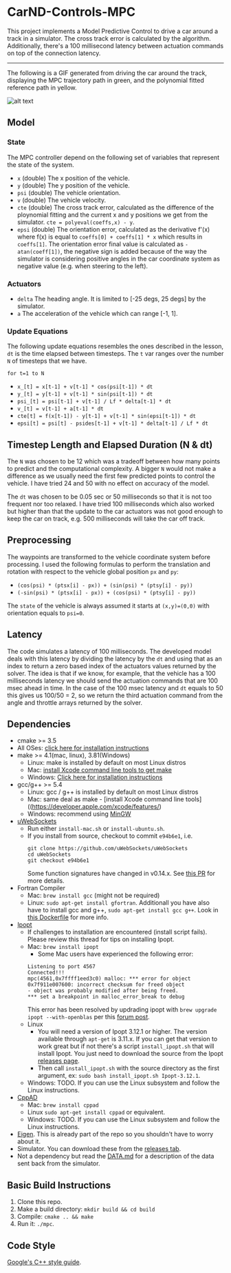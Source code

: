 # CarND-Controls-MPC

This project implements a Model Predictive Control to drive a car around a track in a simulator. 
The cross track error is calculated by the algorithm. 
Additionally, there's a 100 millisecond latency between actuation commands on top of the connection latency.

---
The following is a GIF generated from driving the car around the track, displaying the MPC trajectory path in green, and the polynomial fitted reference path in yellow.

[gifImage]: ./MPC.mp4.gif

![alt text][gifImage]

## Model
### State
The MPC controller depend on the following set of variables that represent the state of 
the system.
- `x` (double) The x position of the vehicle.
- `y` (double) The y position of the vehicle.
- `psi` (double) The vehicle orientation.
- `v` (double) The vehicle velocity.
- `cte` (double) The cross track error, calculated as the difference of the ploynomial fitting and the current x and y positions we get from the simulator. `cte = polyeval(coeffs,x) - y`.
- `epsi` (double) The orientation error, calculated as the derivative f'(x) where f(x) is equal to 
`coeffs[0] + coeffs[1] * x` which results in `coeffs[1]`. The orientation error final value is 
calculated as `-atan(coeff[1])`, the negative sign is added because of the way the simulator
is considering positive angles in the car coordinate system as negative value 
(e.g. when steering to the left).

### Actuators
- `delta` The heading angle. It is limited to [-25 degs, 25 degs] by the simulator.
- `a` The acceleration of the vehicle which can range [-1, 1].

### Update Equations
The following update equations resembles the ones described in the lesson, `dt` is the
time elapsed between timesteps. The `t` var ranges over the number `N` of timesteps that we have.

`for t=1 to N`
- `x_[t] = x[t-1] + v[t-1] * cos(psi[t-1]) * dt`
- `y_[t] = y[t-1] + v[t-1] * sin(psi[t-1]) * dt`
- `psi_[t] = psi[t-1] + v[t-1] / Lf * delta[t-1] * dt`
- `v_[t] = v[t-1] + a[t-1] * dt`
- `cte[t] = f(x[t-1]) - y[t-1] + v[t-1] * sin(epsi[t-1]) * dt`
- `epsi[t] = psi[t] - psides[t-1] + v[t-1] * delta[t-1] / Lf * dt`

## Timestep Length and Elapsed Duration (N & dt)
The `N` was chosen to be 12 which was a tradeoff between how many points to predict
and the computational complexity. A bigger `N` would not make a difference as we usually
need the first few predicted points to control the vehicle. I have tried 24 and 50 with
no effect on accuracy of the model.

The `dt` was chosen to be 0.05 sec or 50 milliseconds so that it is not too frequent
nor too relaxed. I have tried 100 milliseconds which also worked but higher than that
the update to the car actuators was not good enough to keep the car on track, e.g. 500 
milliseconds will take the car off track.

## Preprocessing 
The waypoints are transformed to the vehicle coordinate system before processing. I used the following
formulas to perform the translation and rotation with respect to the vehicle global position `px` and `py`:
- `(cos(psi) * (ptsx[i] - px)) + (sin(psi) * (ptsy[i] - py))`
- `(-sin(psi) * (ptsx[i] - px)) + (cos(psi) * (ptsy[i] - py))`

The `state` of the vehicle is always assumed it starts at `(x,y)=(0,0)` with orientation
equals to `psi=0`.

## Latency
The code simulates a latency of 100 milliseconds. The developed model deals with this 
latency by dividing the latency by the `dt` and using that as an index to return a zero
based index of the actuators values returned by the solver. The idea is that if we know,
for example, that the vehicle has a 100 milliseconds latency we should send the actuation
commands that are 100 msec ahead in time. In the case of the 100 msec latency and `dt`
equals to 50 this gives us 100/50 = 2, so we return the third actuation command from the
angle and throttle arrays returned by the solver.
 

## Dependencies

* cmake >= 3.5
 * All OSes: [click here for installation instructions](https://cmake.org/install/)
* make >= 4.1(mac, linux), 3.81(Windows)
  * Linux: make is installed by default on most Linux distros
  * Mac: [install Xcode command line tools to get make](https://developer.apple.com/xcode/features/)
  * Windows: [Click here for installation instructions](http://gnuwin32.sourceforge.net/packages/make.htm)
* gcc/g++ >= 5.4
  * Linux: gcc / g++ is installed by default on most Linux distros
  * Mac: same deal as make - [install Xcode command line tools]((https://developer.apple.com/xcode/features/)
  * Windows: recommend using [MinGW](http://www.mingw.org/)
* [uWebSockets](https://github.com/uWebSockets/uWebSockets)
  * Run either `install-mac.sh` or `install-ubuntu.sh`.
  * If you install from source, checkout to commit `e94b6e1`, i.e.
    ```
    git clone https://github.com/uWebSockets/uWebSockets 
    cd uWebSockets
    git checkout e94b6e1
    ```
    Some function signatures have changed in v0.14.x. See [this PR](https://github.com/udacity/CarND-MPC-Project/pull/3) for more details.
* Fortran Compiler
  * Mac: `brew install gcc` (might not be required)
  * Linux: `sudo apt-get install gfortran`. Additionall you have also have to install gcc and g++, `sudo apt-get install gcc g++`. Look in [this Dockerfile](https://github.com/udacity/CarND-MPC-Quizzes/blob/master/Dockerfile) for more info.
* [Ipopt](https://projects.coin-or.org/Ipopt)
  * If challenges to installation are encountered (install script fails).  Please review this thread for tips on installing Ipopt.
  * Mac: `brew install ipopt`
       +  Some Mac users have experienced the following error:
       ```
       Listening to port 4567
       Connected!!!
       mpc(4561,0x7ffff1eed3c0) malloc: *** error for object 0x7f911e007600: incorrect checksum for freed object
       - object was probably modified after being freed.
       *** set a breakpoint in malloc_error_break to debug
       ```
       This error has been resolved by updrading ipopt with
       ```brew upgrade ipopt --with-openblas```
       per this [forum post](https://discussions.udacity.com/t/incorrect-checksum-for-freed-object/313433/19).
  * Linux
    * You will need a version of Ipopt 3.12.1 or higher. The version available through `apt-get` is 3.11.x. If you can get that version to work great but if not there's a script `install_ipopt.sh` that will install Ipopt. You just need to download the source from the Ipopt [releases page](https://www.coin-or.org/download/source/Ipopt/).
    * Then call `install_ipopt.sh` with the source directory as the first argument, ex: `sudo bash install_ipopt.sh Ipopt-3.12.1`. 
  * Windows: TODO. If you can use the Linux subsystem and follow the Linux instructions.
* [CppAD](https://www.coin-or.org/CppAD/)
  * Mac: `brew install cppad`
  * Linux `sudo apt-get install cppad` or equivalent.
  * Windows: TODO. If you can use the Linux subsystem and follow the Linux instructions.
* [Eigen](http://eigen.tuxfamily.org/index.php?title=Main_Page). This is already part of the repo so you shouldn't have to worry about it.
* Simulator. You can download these from the [releases tab](https://github.com/udacity/self-driving-car-sim/releases).
* Not a dependency but read the [DATA.md](./DATA.md) for a description of the data sent back from the simulator.


## Basic Build Instructions


1. Clone this repo.
2. Make a build directory: `mkdir build && cd build`
3. Compile: `cmake .. && make`
4. Run it: `./mpc`.


## Code Style

[Google's C++ style guide](https://google.github.io/styleguide/cppguide.html).



